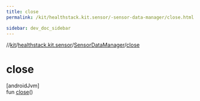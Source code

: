 ```yaml
---
title: close
permalink: /kit/healthstack.kit.sensor/-sensor-data-manager/close.html

sidebar: dev_doc_sidebar
---
```

//[kit](../../../kit.html)/[healthstack.kit.sensor](../index.html)/[SensorDataManager](index.html)/[close](close.html)



# close



[androidJvm]\
fun [close](close.html)()




